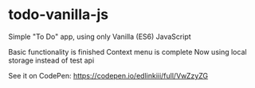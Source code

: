 # todo-vanilla-js
Simple "To Do" app, using only Vanilla (ES6) JavaScript

Basic functionality is finished
Context menu is complete
Now using local storage instead of test api

See it on CodePen:
https://codepen.io/edlinkiii/full/VwZzyZG
